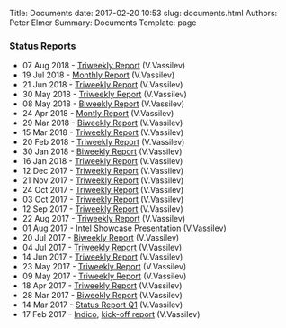 Title: Documents
date: 2017-02-20 10:53
slug: documents.html
Authors: Peter Elmer
Summary: Documents
Template: page

### Status Reports

  * 07 Aug 2018 - [Triweekly Report](https://ipcc-root.github.io/downloads/20180807-ipcc-princeton-status-report-triweekly.pdf) (V.Vassilev)
  * 19 Jul 2018 - [Monthly Report](https://ipcc-root.github.io/downloads/20180719-ipcc-princeton-status-report-monthly.pdf) (V.Vassilev)
  * 21 Jun 2018 - [Triweekly Report](https://ipcc-root.github.io/downloads/20180621-ipcc-princeton-status-report-triweekly.pdf) (V.Vassilev)
  * 30 May 2018 - [Triweekly Report](https://ipcc-root.github.io/downloads/20180530-ipcc-princeton-status-report-triweekly.pdf) (V.Vassilev)
  * 08 May 2018 - [Biweekly Report](https://ipcc-root.github.io/downloads/20180508-ipcc-princeton-status-report-biweekly.pdf) (V.Vassilev)
  * 24 Apr 2018 - [Montly Report](https://ipcc-root.github.io/downloads/20180424-ipcc-princeton-status-report-monthly.pdf) (V.Vassilev)
  * 29 Mar 2018 - [Biweekly Report](https://ipcc-root.github.io/downloads/20180329-ipcc-princeton-status-report-biweekly.pdf) (V.Vassilev)
  * 15 Mar 2018 - [Triweekly Report](https://ipcc-root.github.io/downloads/20180315-ipcc-princeton-status-report-triweekly.pdf) (V.Vassilev)
  * 20 Feb 2018 - [Triweekly Report](https://ipcc-root.github.io/downloads/20180220-ipcc-princeton-status-report-triweekly.pdf) (V.Vassilev)
  * 30 Jan 2018 - [Biweekly Report](https://ipcc-root.github.io/downloads/20180130-ipcc-princeton-status-report-biweekly.pdf) (V.Vassilev)
  * 16 Jan 2018 - [Triweekly Report](https://ipcc-root.github.io/downloads/20180116-ipcc-princeton-status-report-triweekly.pdf) (V.Vassilev)
  * 12 Dec 2017 - [Triweekly Report](https://ipcc-root.github.io/downloads/20171212-ipcc-princeton-status-report-triweekly.pdf) (V.Vassilev)
  * 21 Nov 2017 - [Triweekly Report](https://ipcc-root.github.io/downloads/20171121-ipcc-princeton-status-report-triweekly.pdf) (V.Vassilev)
  * 24 Oct 2017 - [Triweekly Report](https://ipcc-root.github.io/downloads/20171024-ipcc-princeton-status-report-triweekly.pdf) (V.Vassilev)
  * 03 Oct 2017 - [Triweekly Report](https://ipcc-root.github.io/downloads/20171003-ipcc-princeton-status-report-triweekly.pdf) (V.Vassilev)
  * 12 Sep 2017 - [Triweekly Report](https://ipcc-root.github.io/downloads/20170912-ipcc-princeton-status-report-triweekly.pdf) (V.Vassilev)
  * 22 Aug 2017 - [Triweekly Report](https://ipcc-root.github.io/downloads/20170822-ipcc-princeton-status-report-triweekly.pdf) (V.Vassilev)
  * 01 Aug 2017 - [Intel Showcase Presentation](https://ipcc-root.github.io/downloads/20170801-ipcc-princeton-showcase-presentation.pdf) (V.Vassilev)
  * 20 Jul 2017 - [Biweekly Report](https://ipcc-root.github.io/downloads/20170720-ipcc-princeton-status-report-biweekly.pdf) (V.Vassilev)
  * 04 Jul 2017 - [Triweekly Report](https://ipcc-root.github.io/downloads/20170704-ipcc-princeton-status-report-triweekly.pdf) (V.Vassilev)
  * 14 Jun 2017 - [Triweekly Report](https://ipcc-root.github.io/downloads/20170614-ipcc-princeton-status-report-triweekly.pdf) (V.Vassilev)
  * 23 May 2017 - [Triweekly Report](https://ipcc-root.github.io/downloads/20170614-ipcc-princeton-status-report-triweekly.pdf) (V.Vassilev)
  * 09 May 2017 - [Triweekly Report](https://ipcc-root.github.io/downloads/20170509-ipcc-princeton-status-report-triweekly.pdf) (V.Vassilev)
  * 18 Apr 2017 - [Triweekly Report](https://ipcc-root.github.io/downloads/20170418-ipcc-princeton-status-report-triweekly.pdf) (V.Vassilev)
  * 28 Mar 2017 - [Biweekly Report](https://ipcc-root.github.io/downloads/20170328-ipcc-princeton-status-report-biweekly.pdf) (V.Vassilev)
  * 14 Mar 2017 - [Status Report Q1](https://ipcc-root.github.io/downloads/20170314-ipcc-princeton-status-report-Q1.pdf) (V.Vassilev)
  * 17 Feb 2017 - [Indico](https://indico.cern.ch/event/612658/), [kick-off report](https://ipcc-root.github.io/downloads/20170217-ipcc-princeton.pdf) (V.Vassilev)



